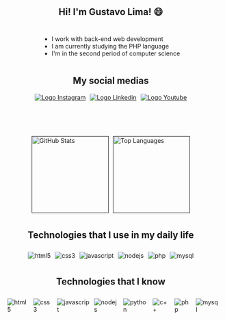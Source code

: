 <div style="display: flex; justify-content: center; gap: 10px; margin-top: 10px;">
    <h2>Hi! I'm Gustavo Lima! 😄</h2>
</div>

<div style="display: flex; justify-content: center; gap: 10px; margin-top: 10px;">
    <p>
        <ul>
            <li>I work with back-end web development</li>
            <li>I am currently studying the PHP language
            <li>I'm in the second period of computer science
        </ul>
    </p>
</div>

<div style="display: flex; justify-content: center; gap: 10px;">
    <h2>My social medias</h2>
</div>

<div style="display: flex; justify-content: center; gap: 10px; margin-bottom: 25px;">
    <a target="_blank" href="https://www.instagram.com/gustavolima.21/">
        <img align="center" src="https://img.shields.io/badge/Instagram-E4405F?style=for-the-badge&logo=instagram&logoColor=white" alt="Logo Instagram">
    </a>
    <a target="_blank" href="https://www.linkedin.com/in/gustavolima21/">
        <img align="center" src="https://img.shields.io/badge/LinkedIn-0077B5?style=for-the-badge&logo=linkedin&logoColor=white" alt="Logo Linkedin">
    </a>
    <a target="_blank" href="https://www.youtube.com/channel/UCfQcSq-q1_TdvttjLB-CKnw">
        <img align="center" src="https://img.shields.io/badge/YouTube-FF0000?style=for-the-badge&logo=youtube&logoColor=white" alt="Logo Youtube">
    </a>
</div>
<br/>

<div style="display: flex; justify-content: center; gap: 10px; margin-top: 40px;">
    <a href="">
        <img height="180em" src="https://github-readme-stats.vercel.app/api?username=Gugahl&theme=dark" alt="GitHub Stats">
    </a>
    <a href="">
        <img height="180em" src="https://github-readme-stats.vercel.app/api/top-langs/?username=gugahl&theme=dark&layout=compact" alt="Top Languages">
    </a>
</div>

<div style="display: flex; justify-content: center; gap: 10px; margin-top: 10px;">
    <h2>Technologies that I use in my daily life</h2>
</div>

<div style="display: flex; justify-content: center; gap: 10px; margin-top: 10px;">
    <img align="center" alt="html5" src="https://img.shields.io/badge/HTML5-E34F26?style=for-the-badge&logo=html5&logoColor=white" />
    <img align="center" alt="css3" src="https://img.shields.io/badge/CSS3-1572B6?style=for-the-badge&logo=css3&logoColor=white" />
    <img align="center" alt="javascript" src="https://img.shields.io/badge/JavaScript-323330?style=for-the-badge&logo=javascript&logoColor=F7DF1E" />
    <img align="center" alt="nodejs" src="https://img.shields.io/badge/Node.js-43853D?style=for-the-badge&logo=node.js&logoColor=white" />
    <img align="center" alt="php" src="https://img.shields.io/badge/PHP-777BB4?style=for-the-badge&logo=php&logoColor=white" />
    <img align="center" alt="mysql" src="https://img.shields.io/badge/MySQL-00000F?style=for-the-badge&logo=mysql&logoColor=white" />
</div>

<div style="display: flex; justify-content: center; gap: 10px; margin-top: 10px;">
    <h2>Technologies that I know</h2>
</div>

<div style="display: flex; justify-content: center; gap: 10px; margin-top: 10px;"><br/>
    <img align="center" alt="html5" src="https://img.shields.io/badge/HTML5-E34F26?style=for-the-badge&logo=html5&logoColor=white" />
    <img align="center" alt="css3" src="https://img.shields.io/badge/CSS3-1572B6?style=for-the-badge&logo=css3&logoColor=white" />
    <img align="center" alt="javascript" src="https://img.shields.io/badge/JavaScript-323330?style=for-the-badge&logo=javascript&logoColor=F7DF1E" />
    <img align="center" alt="nodejs" src="https://img.shields.io/badge/Node.js-43853D?style=for-the-badge&logo=node.js&logoColor=white" />
    <img align="center" alt="python" src="https://img.shields.io/badge/Python-14354C?style=for-the-badge&logo=python&logoColor=white" />
    <img align="center" alt="c++" src="https://img.shields.io/badge/C%2B%2B-00599C?style=for-the-badge&logo=c%2B%2B&logoColor=white" />
    <img align="center" alt="php" src="https://img.shields.io/badge/PHP-777BB4?style=for-the-badge&logo=php&logoColor=white" />
    <img align="center" alt="mysql" src="https://img.shields.io/badge/MySQL-00000F?style=for-the-badge&logo=mysql&logoColor=white" />
</div>
